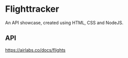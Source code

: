 # Flighttracker
An API showcase, created using HTML, CSS and NodeJS.

## API
https://airlabs.co/docs/flights
